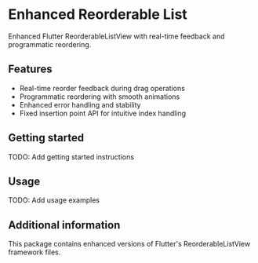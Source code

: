 # Enhanced Reorderable List

Enhanced Flutter ReorderableListView with real-time feedback and programmatic reordering.

## Features

- Real-time reorder feedback during drag operations
- Programmatic reordering with smooth animations
- Enhanced error handling and stability
- Fixed insertion point API for intuitive index handling

## Getting started

TODO: Add getting started instructions

## Usage

TODO: Add usage examples

## Additional information

This package contains enhanced versions of Flutter's ReorderableListView framework files.
